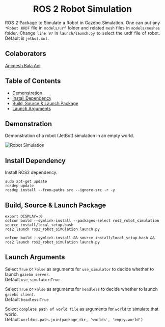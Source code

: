 <p align="center">
  <h1 align="center">ROS 2 Robot Simulation</h1>
</p>

<p align="justify">
ROS 2 Package to Simulate a Robot in Gazebo Simulation. One can put any <code>*Robot URDF</code> file in <code>models/urf</code> folder and related <code>mesh</code> files in <code>models/meshes</code> folder. Change <code>line 97</code> in <code>launch/launch.py</code> to select the urdf file of robot. Default is <code>jetbot.xml</code>.
</p>


## Colaborators
[Animesh Bala Ani](https://www.linkedin.com/in/ani717/)


## Table of Contents
* [Demonstration](#demo) <br/>
* [Install Dependency](#install) <br/>
* [Build, Source & Launch Package](#launch) <br/>
* [Launch Arguments](#arg) <br/>


## Demonstration <a name="demo"></a>
Demonstration of a robot (JetBot) simulation in an empty world.<br/>

<img src="https://github.com/ANI717/ANI717_Robotics/blob/main/robot_simulation.png" alt="Robot Simulation" class="inline"/><br/>


## Install Dependency <a name="install"></a>
Install ROS2 dependency.<br/>
```
sudo apt-get update
rosdep update
rosdep install --from-paths src --ignore-src -r -y
```


## Build, Source & Launch Package <a name="launch"></a>
```
export DISPLAY=:0
colcon build --symlink-install --packages-select ros2_robot_simulation
source install/local_setup.bash
ros2 launch ros2_robot_simulation launch.py
```
```
colcon build --symlink-install && source install/local_setup.bash && ros2 launch ros2_robot_simulation launch.py
```


## Launch Arguments <a name="arg"></a>
Select `True` or `False` as arguments for `use_simulator` to decide whether to launch `gazebo server`.<br/>
Default `use_simulator`:`True`<br/>

Select `True` or `False` as arguments for `headless` to decide whether to launch `gazebo client`.<br/>
Default `headless`:`True`<br/>

Select `complete path of world file` as arguments for `world` to simulate that world.<br/>
Default `world`:`os.path.join(package_dir, 'worlds', 'empty.world')`<br/>

